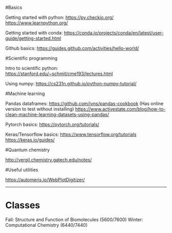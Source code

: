 #Basics

Getting started with python:
https://py.checkio.org/
https://www.learnpython.org/

Getting started with conda:
https://conda.io/projects/conda/en/latest/user-guide/getting-started.html

Github basics:
https://guides.github.com/activities/hello-world/

#Scientific programming

Intro to scientific python:
https://stanford.edu/~schmit/cme193/lectures.html

Using numpy:
https://cs231n.github.io/python-numpy-tutorial/

#Machine learning

Pandas dataframes:
https://github.com/jvns/pandas-cookbook (Has online version to test without installing)
https://www.activestate.com/blog/how-to-clean-machine-learning-datasets-using-pandas/

Pytorch basics:
https://pytorch.org/tutorials/

Keras/Tensorflow basics:
https://www.tensorflow.org/tutorials
https://keras.io/guides/

#Quantum chemistry

http://vergil.chemistry.gatech.edu/notes/

#Useful utilities

https://automeris.io/WebPlotDigitizer/

-------------------------------------------------------------------------------
# Classes

Fall: Structure and Function of Biomolecules (5600/7600)
Winter: Computational Chemistry (6440/7440)

